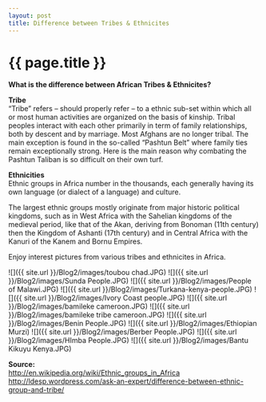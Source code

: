 ```yaml
---
layout: post
title: Difference between Tribes & Ethnicites
---
```


{{ page.title }}
================

<p class="meta">

<b>What is the difference between African Tribes & Ethnicites?</b><br />

<b>Tribe</b><br />
“Tribe” refers – should properly refer – to a ethnic sub-set within which all or most human activities are organized on the basis of kinship. Tribal peoples interact with each other primarily in term of family relationships, both by descent and by marriage. Most Afghans are no longer tribal. The main exception is found in the so-called “Pashtun Belt” where family ties remain exceptionally strong. Here is the main reason why combating the Pashtun Taliban is so difficult on their own turf.<br />

<b>Ethnicities</b><br />
Ethnic groups in Africa number in the thousands, each generally having its own language (or dialect of a language) and culture.

The largest ethnic groups mostly originate from major historic political kingdoms, such as in West Africa with the Sahelian kingdoms of the medieval period, like that of the Akan, deriving from Bonoman (11th century) then the Kingdom of Ashanti (17th century) and in Central Africa with the Kanuri of the Kanem and Bornu Empires.

Enjoy interest pictures from various tribes and ethnicites in Africa.

![]({{ site.url }}/Blog2/images/toubou chad.JPG)
![]({{ site.url }}/Blog2/images/Sunda People.JPG)
![]({{ site.url }}/Blog2/images/People of Malawi.JPG)
![]({{ site.url }}/Blog2/images/Turkana-kenya-people.JPG)
![]({{ site.url }}/Blog2/images/Ivory Coast people.JPG)
![]({{ site.url }}/Blog2/images/bamileke cameroon.JPG)
![]({{ site.url }}/Blog2/images/bamileke tribe cameroon.JPG)
![]({{ site.url }}/Blog2/images/Benin People.JPG)
![]({{ site.url }}/Blog2/images/Ethiopian Murzi)
![]({{ site.url }}/Blog2/images/Berber People.JPG)
![]({{ site.url }}/Blog2/images/HImba People.JPG)
![]({{ site.url }}/Blog2/images/Bantu Kikuyu Kenya.JPG)

<b>Source: </b><br />
http://en.wikipedia.org/wiki/Ethnic_groups_in_Africa
http://ldesp.wordpress.com/ask-an-expert/difference-between-ethnic-group-and-tribe/
